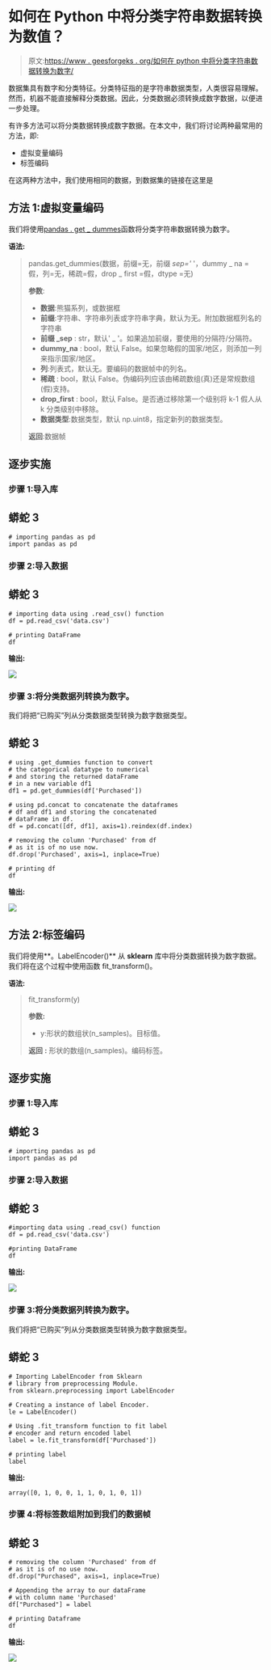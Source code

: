 # 如何在 Python 中将分类字符串数据转换为数值？

> 原文:[https://www . geesforgeks . org/如何在 python 中将分类字符串数据转换为数字/](https://www.geeksforgeeks.org/how-to-convert-categorical-string-data-into-numeric-in-python/)

数据集具有数字和分类特征。分类特征指的是字符串数据类型，人类很容易理解。然而，机器不能直接解释分类数据。因此，分类数据必须转换成数字数据，以便进一步处理。

有许多方法可以将分类数据转换成数字数据。在本文中，我们将讨论两种最常用的方法，即:

*   虚拟变量编码
*   标签编码

在这两种方法中，我们使用相同的数据，到数据集的链接在这里是

## **方法 1:虚拟变量编码**

我们将使用[pandas . get _ dummes](https://www.geeksforgeeks.org/python-pandas-get_dummies-method/)函数将分类字符串数据转换为数字。

**语法:**

> pandas.get_dummies(数据，前缀=无，前缀 _sep='_ '，dummy _ na =假，列=无，稀疏=假，drop _ first =假，dtype =无)
> 
> **参数**:
> 
> *   **数据**:熊猫系列，或数据框
> *   **前缀**:字符串、字符串列表或字符串字典，默认为无。附加数据框列名的字符串
> *   **前缀 _sep** : str，默认' _ '。如果追加前缀，要使用的分隔符/分隔符。
> *   **dummy_na** : bool，默认 False。如果忽略假的国家/地区，则添加一列来指示国家/地区。
> *   **列**:列表式，默认无。要编码的数据帧中的列名。
> *   **稀疏** : bool，默认 False。伪编码列应该由稀疏数组(真)还是常规数组(假)支持。
> *   **drop_first** : bool，默认 False。是否通过移除第一个级别将 k-1 假人从 k 分类级别中移除。
> *   **数据类型**:数据类型，默认 np.uint8，指定新列的数据类型。
> 
> **返回**:数据帧

## 逐步实施

### 步骤 1:导入库

## 蟒蛇 3

```
# importing pandas as pd
import pandas as pd
```

### 步骤 2:导入数据

## 蟒蛇 3

```
# importing data using .read_csv() function
df = pd.read_csv('data.csv')

# printing DataFrame
df
```

**输出:**

![](img/bed136904cf72702dd0020478f08c891.png)

### 步骤 3:将分类数据列转换为数字。

我们将把“已购买”列从分类数据类型转换为数字数据类型。

## 蟒蛇 3

```
# using .get_dummies function to convert
# the categorical datatype to numerical
# and storing the returned dataFrame
# in a new variable df1
df1 = pd.get_dummies(df['Purchased'])

# using pd.concat to concatenate the dataframes
# df and df1 and storing the concatenated
# dataFrame in df.
df = pd.concat([df, df1], axis=1).reindex(df.index)

# removing the column 'Purchased' from df
# as it is of no use now.
df.drop('Purchased', axis=1, inplace=True)

# printing df
df
```

**输出:**

![](img/fbf684e6527e4a9881393724cdb92987.png)

## 方法 2:标签编码

我们将使用**。LabelEncoder()** 从 **sklearn** 库中将分类数据转换为数字数据。我们将在这个过程中使用函数 fit_transform()。

**语法:**

> fit_transform(y)
> 
> **参数:**
> 
> *   y:形状的数组状(n_samples)。目标值。
> 
> **返回** **:** 形状的数组(n_samples)。编码标签。

## 逐步实施

### 步骤 1:导入库

## 蟒蛇 3

```
# importing pandas as pd
import pandas as pd
```

### 步骤 2:导入数据

## 蟒蛇 3

```
#importing data using .read_csv() function
df = pd.read_csv('data.csv')

#printing DataFrame
df
```

**输出:**

![](img/bed136904cf72702dd0020478f08c891.png)

### 步骤 3:将分类数据列转换为数字。

我们将把“已购买”列从分类数据类型转换为数字数据类型。

## 蟒蛇 3

```
# Importing LabelEncoder from Sklearn
# library from preprocessing Module.
from sklearn.preprocessing import LabelEncoder

# Creating a instance of label Encoder.
le = LabelEncoder()

# Using .fit_transform function to fit label
# encoder and return encoded label
label = le.fit_transform(df['Purchased'])

# printing label
label
```

**输出:**

```
array([0, 1, 0, 0, 1, 1, 0, 1, 0, 1])
```

### 步骤 4:将标签数组附加到我们的数据帧

## 蟒蛇 3

```
# removing the column 'Purchased' from df
# as it is of no use now.
df.drop("Purchased", axis=1, inplace=True)

# Appending the array to our dataFrame
# with column name 'Purchased'
df["Purchased"] = label

# printing Dataframe
df
```

**输出:**

![](img/811c831179e34d4daf22458dcbfb43dd.png)